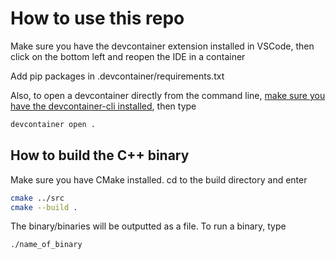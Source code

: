 # How to use this repo
Make sure you have the devcontainer extension installed in VSCode, then click on the bottom left and reopen the IDE in a container

Add pip packages in .devcontainer/requirements.txt

Also, to open a devcontainer directly from the command line, [make sure you have the devcontainer-cli installed](https://code.visualstudio.com/docs/devcontainers/devcontainer-cli), then type
```bash
devcontainer open .
```

## How to build the C++ binary

Make sure you have CMake installed. cd to the build directory and enter
```bash
cmake ../src
cmake --build .
```

The binary/binaries will be outputted as a file. To run a binary, type 
```bash
./name_of_binary
```
